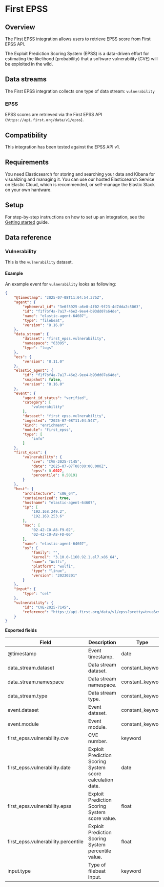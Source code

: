 # First EPSS

## Overview

The First EPSS integration allows users to retrieve EPSS score from First EPSS API. 

The Exploit Prediction Scoring System (EPSS) is a data-driven effort for estimating the likelihood (probability) that a software vulnerability (CVE) will be exploited in the wild.

## Data streams

The First EPSS integration collects one type of data stream: `vulnerability`

### EPSS

EPSS scores are retrieved via the First EPSS API (`https://api.first.org/data/v1/epss`).

## Compatibility

This integration has been tested against the EPSS API v1.


## Requirements

You need Elasticsearch for storing and searching your data and Kibana for visualizing and managing it.
You can use our hosted Elasticsearch Service on Elastic Cloud, which is recommended, or self-manage the Elastic Stack on your own hardware.

## Setup

For step-by-step instructions on how to set up an integration, see the
[Getting started](https://www.elastic.co/guide/en/starting-with-the-elasticsearch-platform-and-its-solutions/current/getting-started-observability.html) guide.


## Data reference

### Vulnerability

This is the `vulnerability` dataset.

#### Example

An example event for `vulnerability` looks as following:

```json
{
    "@timestamp": "2025-07-08T11:04:54.375Z",
    "agent": {
        "ephemeral_id": "3e6f5925-a6e0-4f02-9f23-4d7dda2c5063",
        "id": "f1f7bf4a-7a17-46e2-9ee4-b93dd07a64de",
        "name": "elastic-agent-64607",
        "type": "filebeat",
        "version": "8.16.0"
    },
    "data_stream": {
        "dataset": "first_epss.vulnerability",
        "namespace": "63395",
        "type": "logs"
    },
    "ecs": {
        "version": "8.11.0"
    },
    "elastic_agent": {
        "id": "f1f7bf4a-7a17-46e2-9ee4-b93dd07a64de",
        "snapshot": false,
        "version": "8.16.0"
    },
    "event": {
        "agent_id_status": "verified",
        "category": [
            "vulnerability"
        ],
        "dataset": "first_epss.vulnerability",
        "ingested": "2025-07-08T11:04:54Z",
        "kind": "enrichment",
        "module": "first_epss",
        "type": [
            "info"
        ]
    },
    "first_epss": {
        "vulnerability": {
            "cve": "CVE-2025-7145",
            "date": "2025-07-07T00:00:00.000Z",
            "epss": 0.0027,
            "percentile": 0.50191
        }
    },
    "host": {
        "architecture": "x86_64",
        "containerized": true,
        "hostname": "elastic-agent-64607",
        "ip": [
            "192.168.249.2",
            "192.168.253.6"
        ],
        "mac": [
            "02-42-C0-A8-F9-02",
            "02-42-C0-A8-FD-06"
        ],
        "name": "elastic-agent-64607",
        "os": {
            "family": "",
            "kernel": "3.10.0-1160.92.1.el7.x86_64",
            "name": "Wolfi",
            "platform": "wolfi",
            "type": "linux",
            "version": "20230201"
        }
    },
    "input": {
        "type": "cel"
    },
    "vulnerability": {
        "id": "CVE-2025-7145",
        "reference": "https://api.first.org/data/v1/epss?pretty=true&cve=CVE-2025-7145"
    }
}
```

**Exported fields**

| Field | Description | Type |
|---|---|---|
| @timestamp | Event timestamp. | date |
| data_stream.dataset | Data stream dataset. | constant_keyword |
| data_stream.namespace | Data stream namespace. | constant_keyword |
| data_stream.type | Data stream type. | constant_keyword |
| event.dataset | Event dataset. | constant_keyword |
| event.module | Event module. | constant_keyword |
| first_epss.vulnerability.cve | CVE number. | keyword |
| first_epss.vulnerability.date | Exploit Prediction Scoring System score calculation date. | date |
| first_epss.vulnerability.epss | Exploit Prediction Scoring System score value. | float |
| first_epss.vulnerability.percentile | Exploit Prediction Scoring System percentile value. | float |
| input.type | Type of filebeat input. | keyword |
